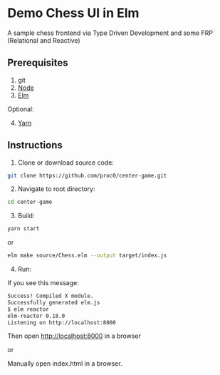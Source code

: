 # Demo Chess UI in Elm

A sample chess frontend via Type Driven Development and some FRP (Relational and Reactive)

## Prerequisites

1. git
2. [Node](https://nodejs.org/en/)
3. [Elm](http://elm-lang.org/)

Optional:

4. [Yarn](https://yarnpkg.com/en/)

## Instructions

1. Clone or download source code:
```bash
git clone https://github.com/proc0/center-game.git
```

2. Navigate to root directory:
```bash
cd center-game
```

3. Build: 
```bash
yarn start
```

or 

```bash
elm make source/Chess.elm --output target/index.js
```

4. Run:

If you see this message:
```bash
Success! Compiled X module.
Successfully generated elm.js
$ elm reactor
elm-reactor 0.18.0
Listening on http://localhost:8000
```
Then open [http://localhost:8000](http://localhost:8000) in a browser

or 

Manually open index.html in a browser.


